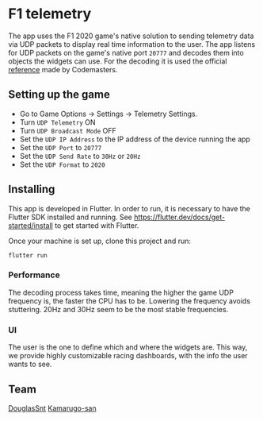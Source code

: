 # F1 telemetry
The app uses the F1 2020 game's native solution to sending telemetry data via
UDP packets to display real time information to the user.
The app listens for UDP packets on the game's native port `20777` and decodes
them into objects the widgets can use. For the decoding it is used the official
[reference](https://forums.codemasters.com/topic/54423-f1%C2%AE-2020-udp-specification/)
made by Codemasters.

## Setting up the game
*  Go to Game Options -> Settings -> Telemetry Settings.
*  Turn `UDP Telemetry` ON
*  Turn `UDP Broadcast Mode` OFF
*  Set the `UDP IP Address` to the IP address of the device running the app
*  Set the `UDP Port` to `20777`
*  Set the `UDP Send Rate` to `30Hz` or `20Hz`
*  Set the `UDP Format` to `2020`

## Installing
This app is developed in Flutter. In order to run, it is necessary to have the
Flutter SDK installed and running. See https://flutter.dev/docs/get-started/install
to get started with Flutter.

Once your machine is set up, clone this project and run:
```
flutter run
```

### Performance
The decoding process takes time, meaning the higher the game UDP frequency is,
the faster the CPU has to be. Lowering the frequency avoids stuttering. 20Hz
and 30Hz seem to be the most stable frequencies.

### UI
The user is the one to define which and where the widgets are. This way, we
provide highly customizable racing dashboards, with the info the user wants
to see.

## Team
[DouglasSnt](https://github.com/DouglasSnt)
[Kamarugo-san](https://github.com/Kamarugo-san)
